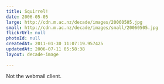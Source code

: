 ```yaml
---
title: Squirrel!
date: 2006-05-05
large: http://cdn.m.ac.nz/decade/images/20060505.jpg
small: http://cdn.m.ac.nz/decade/images/small/20060505.jpg
flickrUrl: null
photoId: null
createdAt: 2011-01-30 11:07:19.957425
updatedAt: 2006-07-11 05:58:38
layout: decade-image

---
```

Not the webmail client.
